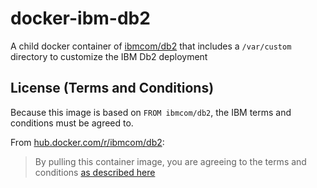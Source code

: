 # docker-ibm-db2

A child docker container of
[ibmcom/db2](https://hub.docker.com/r/ibmcom/db2)
that includes a `/var/custom` directory to customize the IBM Db2 deployment

## License (Terms and Conditions)

Because this image is based on `FROM ibmcom/db2`, the IBM terms and conditions must be agreed to.

From [hub.docker.com/r/ibmcom/db2](https://hub.docker.com/r/ibmcom/db2):

> By pulling this container image, you are agreeing to the terms and conditions
> [as described here](https://www-03.ibm.com/software/sla/sladb.nsf/displaylis/1E8460F5B5EBE0EB85258427002C656B?OpenDocument)
